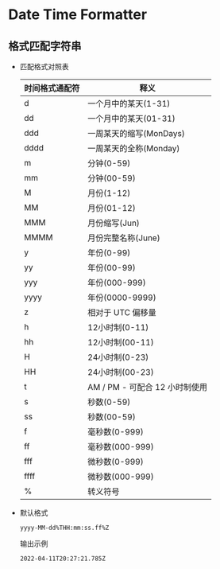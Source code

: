 # Date Time Formatter

## 格式匹配字符串

- 匹配格式对照表

  | 时间格式通配符 | 释义                           |
  | -------------- | ------------------------------ |
  | d              | 一个月中的某天(1-31)           |
  | dd             | 一个月中的某天(01-31)          |
  | ddd            | 一周某天的缩写(MonDays)        |
  | dddd           | 一周某天的全称(Monday)         |
  | m              | 分钟(0-59)                     |
  | mm             | 分钟(00-59)                    |
  | M              | 月份(1-12)                     |
  | MM             | 月份(01-12)                    |
  | MMM            | 月份缩写(Jun)                  |
  | MMMM           | 月份完整名称(June)             |
  | y              | 年份(0-99)                     |
  | yy             | 年份(00-99)                    |
  | yyy            | 年份(000-999)                  |
  | yyyy           | 年份(0000-9999)                |
  | z              | 相对于 UTC 偏移量              |
  | h              | 12小时制(0-11)                 |
  | hh             | 12小时制(00-11)                |
  | H              | 24小时制(0-23)                 |
  | HH             | 24小时制(00-23)                |
  | t              | AM / PM - 可配合 12 小时制使用 |
  | s              | 秒数(0-59)                     |
  | ss             | 秒数(00-59)                    |
  | f              | 毫秒数(0-999)                  |
  | ff             | 毫秒数(000-999)                |
  | fff            | 微秒数(0-999)                  |
  | ffff           | 微秒数(000-999)                |
  | %              | 转义符号                       |

- 默认格式

  ```
  yyyy-MM-dd%THH:mm:ss.ff%Z
  ```

  输出示例

  ```
  2022-04-11T20:27:21.785Z
  ```

  